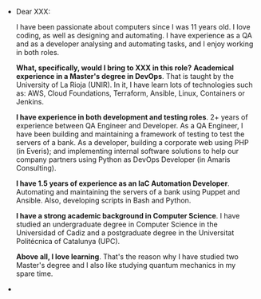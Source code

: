 - Dear XXX:
  
  I have been passionate about computers since I was 11 years old. I love coding, as well as designing and automating. I have experience as a QA and as a developer analysing and automating tasks, and I enjoy working in both roles.
  
  **What, specifically, would I bring to XXX in this role?**
  **Academical experience in a Master's degree in DevOps**. That is taught by the University of La Rioja (UNIR). In it, I have learn lots of technologies such as: AWS, Cloud Foundations, Terraform, Ansible, Linux, Containers or Jenkins.
  
  **I have experience in both development and testing roles**. 2+ years of experience between QA Engineer and Developer. As a QA Engineer, I have been building and maintaining a framework of testing to test the servers of a bank. As a developer, building a corporate web using PHP (in Everis); and implementing internal software solutions to help our company partners using Python as DevOps Developer (in Amaris Consulting).
  
  **I have 1.5 years of experience as an IaC Automation Developer**. Automating and maintaining the servers of a bank using Puppet and Ansible. Also, developing scripts in Bash and Python.
  
  **I have a strong academic background in Computer Science**. I have studied an undergraduate degree in Computer Science in the Universidad of Cadiz and a postgraduate degree in the Universitat Politécnica of Catalunya (UPC).
  
  **Above all, I love learning**.  That's the reason why I have studied two Master's degree and I also like studying quantum mechanics in my spare time.
-